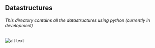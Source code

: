 ## Datastructures
###### This directory contains all the datastructures using python (currently in development)<br>

![alt text](https://3.bp.blogspot.com/-ZTPyluNn8oU/XlkES_014qI/AAAAAAAAHRs/fG18AQEHxAwtzXiM7nKbssA3sl3uPVAtQCLcBGAsYHQ/s1600/0_SESFJYWU5a-3XM9m.gif)

